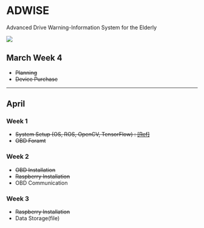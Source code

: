 # ADWISE
Advanced Drive Warning-Information System for the Elderly

![](http://i.imgur.com/PrqGzAR.png)

## March Week 4 
- <del> Planning </del>
- <del> Device Purchase </del>

---

## April 
### Week 1
- <del> System Setup (OS, ROS, OpenCV, TensorFlow) : [[Ref]](https://github.com/adioshun/Project_ADWISE/wiki/System-Setting)</del>
- <del> OBD Foramt </del> 

### Week 2
- <del> OBD Installation </del>
- <del> Raspberry Installation </del>
- OBD Communication

### Week 3 
- <del> Raspberry Installation </del>
- Data Storage(file)

